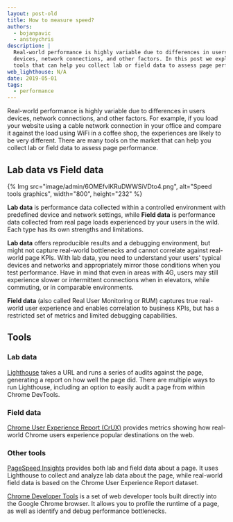 ```yaml
---
layout: post-old
title: How to measure speed?
authors:
  - bojanpavic
  - ansteychris
description: |
  Real-world performance is highly variable due to differences in users
  devices, network connections, and other factors. In this post we explore
  tools that can help you collect lab or field data to assess page performance.
web_lighthouse: N/A
date: 2019-05-01
tags:
  - performance
---
```


Real-world performance is highly variable due to differences in users devices, network connections, and other factors. For example, if you load your website using a cable network connection in your office and compare it against the load using WiFi in a coffee shop, the experiences are likely to be very different. There are many tools on the market that can help you collect lab or field data to assess page performance.

## Lab data vs Field data

{% Img src="image/admin/6OMEfvIKRuDWWSiVDto4.png", alt="Speed tools graphics", width="800", height="232" %}

**Lab data** is performance data collected within a controlled environment with predefined device and network settings, while **Field data** is performance data collected from real page loads experienced by your users in the wild. Each type has its own strengths and limitations.

**Lab data** offers reproducible results and a debugging environment, but might not capture real-world bottlenecks and cannot correlate against real-world page KPIs. With lab data, you need to understand your users' typical devices and networks and appropriately mirror those conditions when you test performance. Have in mind that even in areas with 4G, users may still experience slower or intermittent connections when in elevators, while commuting, or in comparable environments.

**Field data** (also called Real User Monitoring or RUM) captures true real-world user experience and enables correlation to business KPIs, but has a restricted set of metrics and limited debugging capabilities.


## Tools

### Lab data

[Lighthouse](https://developers.google.com/web/tools/lighthouse/) takes a URL and runs a series of audits against the page, generating a report on how well the page did. There are multiple ways to run Lighthouse, including an option to easily audit a page from within Chrome DevTools.

### Field data

[Chrome User Experience Report (CrUX)](https://developers.google.com/web/tools/chrome-user-experience-report/) provides metrics showing how real-world Chrome users experience popular destinations on the web.

### Other tools

[PageSpeed Insights](https://developers.google.com/speed/pagespeed/insights/) provides both lab and field data about a page. It uses Lighthouse to collect and analyze lab data about the page, while real-world field data is based on the Chrome User Experience Report dataset.

[Chrome Developer Tools](https://developers.google.com/web/tools/chrome-devtools/) is a set of web developer tools built directly into the Google Chrome browser. It allows you to profile the runtime of a page, as well as identify and debug performance bottlenecks.
